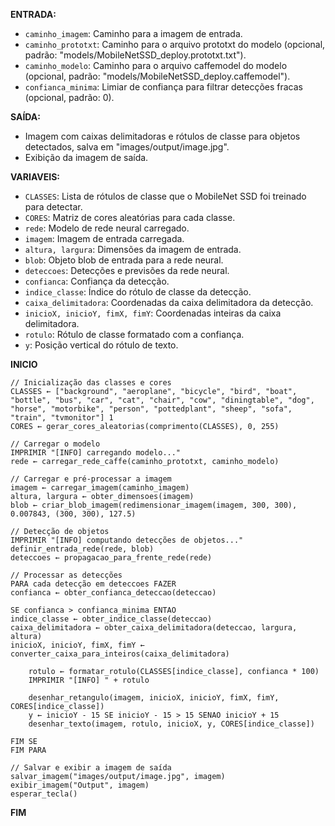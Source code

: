 **ENTRADA:**

- `caminho_imagem`: Caminho para a imagem de entrada.
- `caminho_prototxt`: Caminho para o arquivo prototxt do modelo (opcional, padrão: "models/MobileNetSSD_deploy.prototxt.txt").
- `caminho_modelo`: Caminho para o arquivo caffemodel do modelo (opcional, padrão: "models/MobileNetSSD_deploy.caffemodel").
- `confianca_minima`: Limiar de confiança para filtrar detecções fracas (opcional, padrão: 0).

**SAÍDA:**

- Imagem com caixas delimitadoras e rótulos de classe para objetos detectados, salva em "images/output/image.jpg".
- Exibição da imagem de saída.

**VARIAVEIS:**

- `CLASSES`: Lista de rótulos de classe que o MobileNet SSD foi treinado para detectar.
- `CORES`: Matriz de cores aleatórias para cada classe.
- `rede`: Modelo de rede neural carregado.
- `imagem`: Imagem de entrada carregada.
- `altura, largura`: Dimensões da imagem de entrada.
- `blob`: Objeto blob de entrada para a rede neural.
- `deteccoes`: Detecções e previsões da rede neural.
- `confianca`: Confiança da detecção.
- `indice_classe`: Índice do rótulo de classe da detecção.
- `caixa_delimitadora`: Coordenadas da caixa delimitadora da detecção.
- `inicioX, inicioY, fimX, fimY`: Coordenadas inteiras da caixa delimitadora.
- `rotulo`: Rótulo de classe formatado com a confiança.
- `y`: Posição vertical do rótulo de texto.

**INICIO**
```
// Inicialização das classes e cores
CLASSES ← ["background", "aeroplane", "bicycle", "bird", "boat", "bottle", "bus", "car", "cat", "chair", "cow", "diningtable", "dog", "horse", "motorbike", "person", "pottedplant", "sheep", "sofa", "train", "tvmonitor"] 1
CORES ← gerar_cores_aleatorias(comprimento(CLASSES), 0, 255)

// Carregar o modelo
IMPRIMIR "[INFO] carregando modelo..."
rede ← carregar_rede_caffe(caminho_prototxt, caminho_modelo)

// Carregar e pré-processar a imagem
imagem ← carregar_imagem(caminho_imagem)
altura, largura ← obter_dimensoes(imagem)
blob ← criar_blob_imagem(redimensionar_imagem(imagem, 300, 300), 0.007843, (300, 300), 127.5)

// Detecção de objetos
IMPRIMIR "[INFO] computando detecções de objetos..."
definir_entrada_rede(rede, blob)
deteccoes ← propagacao_para_frente_rede(rede)

// Processar as detecções
PARA cada detecção em deteccoes FAZER
confianca ← obter_confianca_deteccao(deteccao)

SE confianca > confianca_minima ENTAO
indice_classe ← obter_indice_classe(deteccao)
caixa_delimitadora ← obter_caixa_delimitadora(deteccao, largura, altura)
inicioX, inicioY, fimX, fimY ← converter_caixa_para_inteiros(caixa_delimitadora)

    rotulo ← formatar_rotulo(CLASSES[indice_classe], confianca * 100)
    IMPRIMIR "[INFO] " + rotulo

    desenhar_retangulo(imagem, inicioX, inicioY, fimX, fimY, CORES[indice_classe])
    y ← inicioY - 15 SE inicioY - 15 > 15 SENAO inicioY + 15
    desenhar_texto(imagem, rotulo, inicioX, y, CORES[indice_classe])

FIM SE
FIM PARA

// Salvar e exibir a imagem de saída
salvar_imagem("images/output/image.jpg", imagem)
exibir_imagem("Output", imagem)
esperar_tecla()

```

**FIM**
